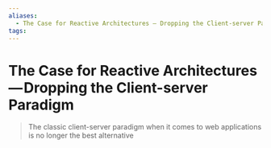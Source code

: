 ```yaml
---
aliases:
  - The Case for Reactive Architectures — Dropping the Client-server Paradigm
tags: 
---
```


# The Case for Reactive Architectures — Dropping the Client-server Paradigm

> The classic client-server paradigm when it comes to web applications is no longer the best alternative

